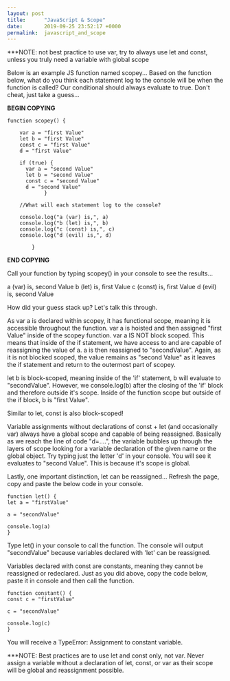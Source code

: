 ```yaml
---
layout: post
title:      "JavaScript & Scope"
date:       2019-09-25 23:52:17 +0000
permalink:  javascript_and_scope
---
```


***NOTE: not best practice to use var, try to always use let and const, unless you truly need a variable with global scope

Below is an example JS function named scopey... Based on the function below, what do you think each statement log to the console will be when the function is called? Our conditional should always evaluate to true. Don't cheat, just take a guess... 

**BEGIN COPYING**

```
function scopey() {

    var a = "first Value"
    let b = "first Value"
    const c = "first Value"
    d = "first Value"
		
    if (true) {
      var a = "second Value"
      let b = "second Value"
      const c = "second Value"
      d = "second Value"
			}
		
    //What will each statement log to the console?
		
    console.log("a (var) is,", a)
    console.log("b (let) is,", b)
    console.log("c (const) is,", c)
    console.log("d (evil) is,", d)
		
		}
```
		
**END COPYING**

Call your function by typing scopey() in your console to see the results... 

a (var) is, second Value
b (let) is, first Value
c (const) is, first Value
d (evil) is, second Value

How did your guess stack up? Let's talk this through. 

As var a is declared within scopey, it has functional scope, meaning it is accessible throughout the function. var a is hoisted and then assigned "first Value" inside of the scopey function. var a IS NOT block scoped. This means that inside of the if statement, we have access to and are capable of reassigning the value of a. a is then reassigned to "secondValue". Again, as it is not blocked scoped, the value remains as "second Value" as it leaves the if statement and return to the outermost part of scopey.

let b is block-scoped, meaning inside of the 'if' statement, b will evaluate to "secondValue". However, we console.log(b) after the closing of the 'if' block and therefore outside it's scope.  Inside of the function scope but outside of the if block,  b is "first Value".

Similar to let, const is also block-scoped! 

Variable assignments without declarations of const + let (and occasionally var) always have a global scope and capable of being reassigned. Basically as we reach the line of code "d=....", the variable bubbles up through the layers of scope looking for a variable declaration of the given name or the global object. Try typing just the letter 'd' in your console. You will see it evaluates to "second Value". This is because it's scope is global.

Lastly, one important distinction, let can be reassigned... Refresh the page, copy and paste the below code in your console.
	
```
function let() {
let a = "firstValue"

a = "secondValue"

console.log(a)
}
```

Type let() in your console to call the function. The console will output "secondValue" because variables declared with 'let' can be reassigned.

Variables declared with const are constants, meaning they cannot be reassigned or redeclared. Just as you did above, copy the code below, paste it in console and then call the function. 

```
function constant() {
const c = "firstValue"

c = "secondValue"

console.log(c)
}
```

You will receive a TypeError: Assignment to constant variable.

***NOTE: Best practices are to use let and const only, not var. Never assign a variable without a declaration of let, const, or var as their scope will be global and reassignment possible. 
	
	
	



